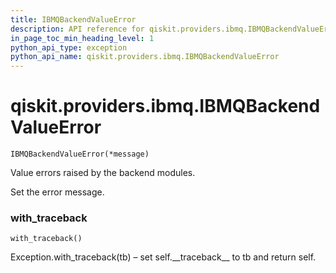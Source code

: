 ```yaml
---
title: IBMQBackendValueError
description: API reference for qiskit.providers.ibmq.IBMQBackendValueError
in_page_toc_min_heading_level: 1
python_api_type: exception
python_api_name: qiskit.providers.ibmq.IBMQBackendValueError
---
```


# qiskit.providers.ibmq.IBMQBackendValueError

<span id="qiskit.providers.ibmq.IBMQBackendValueError" />

`IBMQBackendValueError(*message)`

Value errors raised by the backend modules.

Set the error message.

### with\_traceback

<span id="qiskit.providers.ibmq.IBMQBackendValueError.with_traceback" />

`with_traceback()`

Exception.with\_traceback(tb) – set self.\_\_traceback\_\_ to tb and return self.

